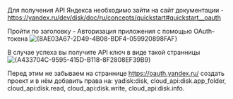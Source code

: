 Для получения API Яндекса необходимо зайти на сайт документации - https://yandex.ru/dev/disk/doc/ru/concepts/quickstart#quickstart__oauth

Пройти по заголовку - Авторизация приложения с помощью OAuth-токена
![{8AE03A67-2D49-4B08-BDF4-059920898FAF}](https://github.com/user-attachments/assets/52150412-30bf-4cd5-b8ca-8d8621383f73)

В случае успеха вы получите API ключ в виде такой странницы 
![{A433704C-9595-415D-B118-8F2808EF39B9}](https://github.com/user-attachments/assets/cf6c36e6-b47d-4d9f-a9ec-7d3263ad96fe)

Перед этим не забываем на страннице https://oauth.yandex.ru/ создать проект и в нём добавить права на: yadisk:disk, cloud_api:disk.app_folder, cloud_api:disk.read, cloud_api:disk.write, cloud_api:disk.info.





